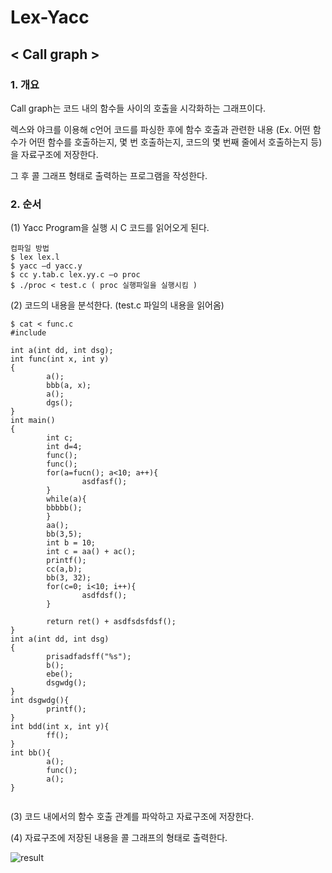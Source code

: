 # Lex-Yacc
## < Call graph >
 
 
### 1.  개요
 
 Call graph는 코드 내의 함수들 사이의 호출을 시각화하는 그래프이다.
 
 렉스와 야크를 이용해 c언어 코드를 파싱한 후에 함수 호출과 관련한 내용 (Ex. 어떤 함수가 어떤 함수를 호출하는지, 몇 번 호출하는지, 코드의 몇 번째 줄에서 호출하는지 등)을 자료구조에 저장한다. 
 
 그 후 콜 그래프 형태로 출력하는 프로그램을 작성한다. 
  
### 2.  순서
 (1) Yacc Program을 실행 시 C 코드를 읽어오게 된다.

<pre><code>컴파일 방법
$ lex lex.l
$ yacc –d yacc.y
$ cc y.tab.c lex.yy.c –o proc
$ ./proc < test.c ( proc 실행파일을 실행시킴 )
</code></pre>
	
 (2) 코드의 내용을 분석한다. (test.c 파일의 내용을 읽어옴)
 
 <pre><code>$ cat < func.c
#include <stdio.h>

int a(int dd, int dsg);
int func(int x, int y)
{
        a();
        bbb(a, x);
        a();
        dgs();
}
int main()
{
        int c;
        int d=4;
        func();
        func();
        for(a=fucn(); a<10; a++){
                asdfasf();
        }
        while(a){
        bbbbb();
        }
        aa();
        bb(3,5);
        int b = 10;
        int c = aa() + ac();
        printf();
        cc(a,b);
        bb(3, 32);
        for(c=0; i<10; i++){
                asdfdsf();
        }

        return ret() + asdfsdsfdsf();
}
int a(int dd, int dsg)
{
        prisadfadsff("%s");
        b();
        ebe();
        dsgwdg();
}
int dsgwdg(){
        printf();
}
int bdd(int x, int y){
        ff();
}
int bb(){
        a();
        func();
        a();
}

</code></pre>
 
 (3) 코드 내에서의 함수 호출 관계를 파악하고 자료구조에 저장한다.
 
 (4) 자료구조에 저장된 내용을 콜 그래프의 형태로 출력한다.  
 
![result](https://user-images.githubusercontent.com/43088990/81096890-04d67b00-8f42-11ea-9083-30b68cf91ffa.jpg)
